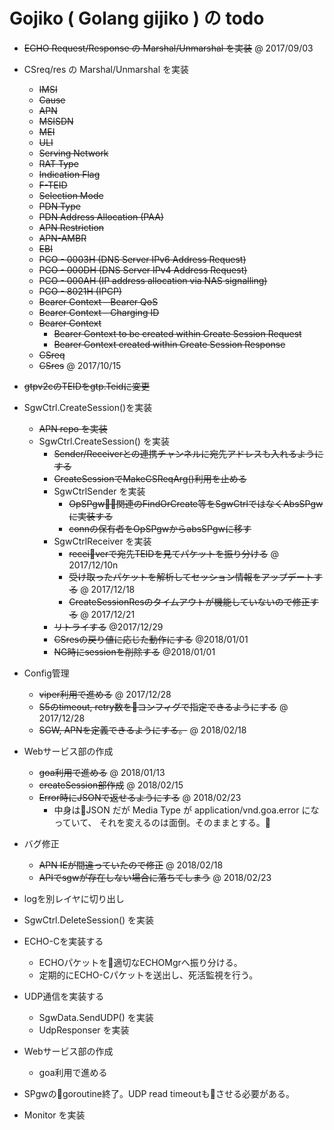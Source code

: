 # Gojiko  ( Golang gijiko ) の todo

- ~~ECHO Request/Response の Marshal/Unmarshal を実装~~ @ 2017/09/03
- CSreq/res の Marshal/Unmarshal を実装
  + ~~IMSI~~
  + ~~Cause~~
  + ~~APN~~
  + ~~MSISDN~~
  + ~~MEI~~
  + ~~ULI~~
  + ~~Serving Network~~
  + ~~RAT Type~~
  + ~~Indication Flag~~
  + ~~F-TEID~~
  + ~~Selection Mode~~
  + ~~PDN Type~~
  + ~~PDN Address Allocation (PAA)~~
  + ~~APN Restriction~~
  + ~~APN-AMBR~~
  + ~~EBI~~
  + ~~PCO - 0003H (DNS Server IPv6 Address Request)~~
  + ~~PCO - 000DH (DNS Server IPv4 Address Request)~~
  + ~~PCO - 000AH (IP address allocation via NAS signalling)~~
  + ~~PCO - 8021H (IPCP)~~
  + ~~Bearer Context - Bearer QoS~~
  + ~~Bearer Context - Charging ID~~
  + ~~Bearer Context~~
    + ~~Bearer Context to be created within Create Session Request~~
    + ~~Bearer Context created within Create Session Response~~
  + ~~CSreq~~
  + ~~CSres~~ @ 2017/10/15

- ~~gtpv2cのTEIDをgtp.Teidに変更~~

- SgwCtrl.CreateSession()を実装
  + ~~APN repo を実装~~
  + SgwCtrl.CreateSession() を実装
    + ~~Sender/Receiverとの連携チャンネルに宛先アドレスも入れるようにする~~
    + ~~CreateSessionでMakeCSReqArg()利用を止める~~
    + SgwCtrlSender を実装
      + ~~OpSPgw関連のFindOrCreate等をSgwCtrlではなくAbsSPgwに実装する~~
      + ~~connの保有者をOpSPgwからabsSPgwに移す~~
    + SgwCtrlReceiver を実装
      + ~~receiverで宛先TEIDを見てパケットを振り分ける~~ @ 2017/12/10n
      + ~~受け取ったパケットを解析してセッション情報をアップデートする~~ @ 2017/12/18
      + ~~CreateSessionResのタイムアウトが機能していないので修正する~~ @ 2017/12/21
    + ~~リトライする~~ @2017/12/29
    + ~~CSresの戻り値に応じた動作にする~~ @2018/01/01
    + ~~NG時にsessionを削除する~~ @2018/01/01

- Config管理
  + ~~viper利用で進める~~ @ 2017/12/28
  + ~~S5のtimeout, retry数をコンフィグで指定できるようにする~~ @ 2017/12/28
  + ~~SGW, APNを定義できるようにする。~~ @ 2018/02/18

- Webサービス部の作成
  + ~~goa利用で進める~~ @ 2018/01/13
  + ~~createSession部作成~~ @ 2018/02/15
  + ~~Error時にJSONで返せるようにする~~ @ 2018/02/23
    + 中身はJSON だが Media Type が application/vnd.goa.error になっていて、
      それを変えるのは面倒。そのままとする。

- バグ修正
  + ~~APN IEが間違っていたので修正~~ @ 2018/02/18
  + ~~APIでsgwが存在しない場合に落ちてしまう~~ @ 2018/02/23

- logを別レイヤに切り出し

- SgwCtrl.DeleteSession() を実装

- ECHO-Cを実装する
  + ECHOパケットを適切なECHOMgrへ振り分ける。
  + 定期的にECHO-Cパケットを送出し、死活監視を行う。

- UDP通信を実装する
  + SgwData.SendUDP() を実装
  + UdpResponser を実装


- Webサービス部の作成
  + goa利用で進める

- SPgwのgoroutine終了。UDP read timeoutもさせる必要がある。

- Monitor を実装
